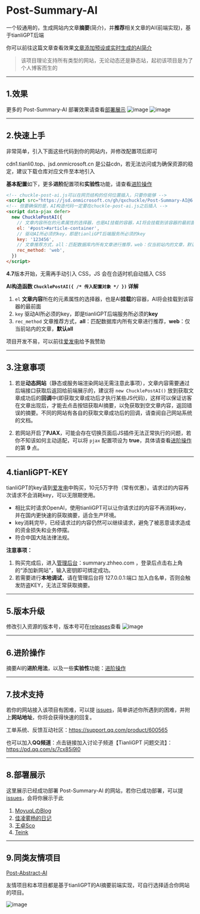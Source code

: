 # Post-Summary-AI
一个较通用的，生成网站内文章**摘要**(简介)，并**推荐**相关文章的AI(前端实现)，基于tianliGPT后端

你可以前往这篇文章查看效果[文章添加预设或实时生成的AI简介](https://www.qcqx.cn/article/17d3383a.html)

> 该项目理论支持所有类型的网站，无论动态还是静态站，起初该项目是为了个人博客而生的

***

## 1.效果
更多的 Post-Summary-AI 部署效果请查看[部署展示](https://github.com/qxchuckle/Post-Summary-AI#8%E9%83%A8%E7%BD%B2%E5%B1%95%E7%A4%BA)
![image](https://github.com/qxchuckle/Post-Summary-AI/assets/55614189/9dda32f5-f97b-43a1-89a5-83fc014980df)
![image](https://github.com/qxchuckle/Post-Summary-AI/assets/55614189/3e63a44b-c16f-46aa-98c8-1ba5c05fae78)

***

## 2.快速上手
非常简单，引入下面这些代码到你的网站内，并修改配置项后即可

cdn1.tianli0.top、jsd.onmicrosoft.cn 是公益cdn，若无法访问或为确保资源的稳定，建议下载仓库对应文件至本地引入

**基本配置**如下，更多**进阶**配置项和**实验性**功能，请查看[进阶操作](https://github.com/qxchuckle/Post-Summary-AI/blob/master/Advanced.md)

```html
<!-- chuckle-post-ai.js可以在网页结构的任何位置插入，只要你能够 -->
<script src="https://jsd.onmicrosoft.cn/gh/qxchuckle/Post-Summary-AI@6.0/chuckle-post-ai.min.js"></script>
<!-- 但要确保的是，AI构造代码一定要在chuckle-post-ai.js之后插入 -->
<script data-pjax defer>
  new ChucklePostAI({
    // 文章内容所在的元素属性的选择器，也是AI挂载的容器，AI将会挂载到该容器的最前面
    el: '#post>#article-container',
    // 驱动AI所必须的key，即是tianliGPT后端服务所必须的key
    key: '123456',
    // 文章推荐方式，all：匹配数据库内所有文章进行推荐，web：仅当前站内的文章，默认all
    rec_method: 'web',
  })
</script>
```

**4.7**版本开始，无需再手动引入 CSS，JS 会在合适时机自动插入 CSS

**AI构造函数 `ChucklePostAI({ /* 传入配置对象 */ })` 详解**
1. `el` **文章内容**所在的元素属性的选择器，也是AI**挂载**的容器，AI将会挂载到该容器的最前面
2. `key` 驱动AI所必须的key，即是tianliGPT后端服务所必须的**key**
3. `rec_method` 文章推荐方式，**all**：匹配数据库内所有文章进行推荐，**web**：仅当前站内的文章，**默认all**

项目开发不易，可以前往[爱发电](https://afdian.net/a/chuckle)给予我赞助

***

## 3.注意事项
1. 若是**动态网站**（静态或服务端渲染网站无需注意此事项），文章内容需要通过后端接口获取后返回给前端展示的，建议将 `new ChucklePostAI()` 放到获取文章成功后的**回调**中(即获取文章成功后才执行某些JS代码)，这样可以保证访客在文章出现后，才能去点击按钮获取AI摘要，以免获取到空文章内容，返回错误的摘要。不同的网站有各自的获取文章成功后的回调，请查阅自己网站系统的文档。

2. 若网站开启了**PJAX**，可能会存在切换页面后JS插件无法正常执行的问题，若你不知该如何主动适配，可以将 `pjax` 配置项设为 **true**，具体请查看[进阶操作](https://github.com/qxchuckle/Post-Summary-AI/blob/master/Advanced.md)的第 **9** 点。

***

## 4.tianliGPT-KEY
tianliGPT的key请到[爱发电](https://afdian.net/item/f18c2e08db4411eda2f25254001e7c00)中购买，10元5万字符（常有优惠）。请求过的内容再次请求不会消耗key，可以无限期使用。

- 相比实时请求OpenAI，使用tianliGPT可以让你请求过的内容不再消耗key，并在国内更快速的获取摘要，适合生产环境。
- key消耗完毕，已经请求过的内容仍然可以继续请求，避免了被恶意请求造成的资金损失和业务停摆。
- 符合中国大陆法律法规。

**注意事项：**
1. 购买完成后，进入[管理后台](https://summary.zhheo.com/)：summary.zhheo.com ，登录后点击右上角的“添加新网站”，输入密钥即可绑定成功。
2. 若需要进行**本地调试**，请在管理后台将 127.0.0.1:端口 加入白名单，否则会触发防盗KEY，无法正常获取摘要。

***

## 5.版本升级
修改引入资源的版本号，版本号可在[releases](https://github.com/qxchuckle/Post-Summary-AI/releases)查看
![image](https://github.com/qxchuckle/Post-Summary-AI/assets/55614189/7e9d3ef9-bdfa-40f7-bd97-9183a02e96d8)

***

## 6.进阶操作
摘要AI的**进阶用法**，以及一些**实验性**功能：[进阶操作](https://github.com/qxchuckle/Post-Summary-AI/blob/master/Advanced.md)

***

## 7.技术支持
若你的网站接入该项目有困难，可以提 [issues](https://github.com/qxchuckle/Post-Summary-AI/issues)，简单讲述你所遇到的困难，并附上**网站地址**，你将会获得快速的回复。

工单系统、反馈互动社区：https://support.qq.com/product/600565

也可以加入**QQ频道**：点击链接加入讨论子频道【TianliGPT 问题交流】：https://pd.qq.com/s/7cx85i9l0

***

## 8.部署展示
这里展示已经成功部署 Post-Summary-AI 的网站，若你已成功部署，可以提 [issues](https://github.com/qxchuckle/Post-Summary-AI/issues)，会将你展示于此

1. [MoyuqLのBlog](https://blog.moyuql.top/)
2. [佳凌雾杨的日记](https://www.chukogals.top/)
3. [王卓Sco](https://blog.sondy.top/)
4. [Teink](https://te.ink/)

***

## 9.同类友情项目
[Post-Abstract-AI](https://github.com/zhheo/Post-Abstract-AI)

友情项目和本项目都是基于tianliGPT的AI摘要前端实现，可自行选择适合你网站的项目。

![image](https://github.com/qxchuckle/Post-Summary-AI/assets/55614189/352ebdec-c43a-40a7-8060-30230ed5aa0d)


